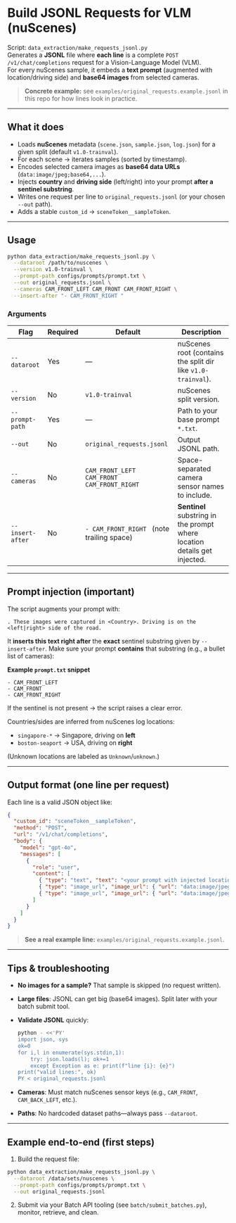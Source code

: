 # Build JSONL Requests for VLM (nuScenes)

Script: `data_extraction/make_requests_jsonl.py`  
Generates a **JSONL** file where **each line** is a complete `POST /v1/chat/completions` request for a Vision-Language Model (VLM).  
For every nuScenes sample, it embeds a **text prompt** (augmented with location/driving side) and **base64 images** from selected cameras.

> **Concrete example:** see `examples/original_requests.example.jsonl` in this repo for how lines look in practice.

---

## What it does

- Loads **nuScenes** metadata (`scene.json`, `sample.json`, `log.json`) for a given split (default `v1.0-trainval`).
- For each scene → iterates samples (sorted by timestamp).
- Encodes selected camera images as **base64 data URLs** (`data:image/jpeg;base64,...`).
- Injects **country** and **driving side** (left/right) into your prompt **after a sentinel substring**.
- Writes one request per line to `original_requests.jsonl` (or your chosen `--out` path).
- Adds a stable `custom_id` → `sceneToken__sampleToken`.

---

## Usage

```bash
python data_extraction/make_requests_jsonl.py \
  --dataroot /path/to/nuscenes \
  --version v1.0-trainval \
  --prompt-path configs/prompts/prompt.txt \
  --out original_requests.jsonl \
  --cameras CAM_FRONT_LEFT CAM_FRONT CAM_FRONT_RIGHT \
  --insert-after "- CAM_FRONT_RIGHT "
```

### Arguments

| Flag             | Required | Default                                    | Description                                                               |
| ---------------- | -------- | ------------------------------------------ | ------------------------------------------------------------------------- |
| `--dataroot`     | Yes      | —                                          | nuScenes root (contains the split dir like `v1.0-trainval`).              |
| `--version`      | No       | `v1.0-trainval`                            | nuScenes split version.                                                   |
| `--prompt-path`  | Yes      | —                                          | Path to your base prompt `*.txt`.                                         |
| `--out`          | No       | `original_requests.jsonl`                  | Output JSONL path.                                                        |
| `--cameras`      | No       | `CAM_FRONT_LEFT CAM_FRONT CAM_FRONT_RIGHT` | Space-separated camera sensor names to include.                           |
| `--insert-after` | No       | `- CAM_FRONT_RIGHT ` (note trailing space) | **Sentinel** substring in the prompt where location details get injected. |

---

## Prompt injection (important)

The script augments your prompt with:

```
. These images were captured in <Country>. Driving is on the <left|right> side of the road.
```

It **inserts this text right after** the **exact** sentinel substring given by `--insert-after`.
Make sure your prompt **contains** that substring (e.g., a bullet list of cameras):

**Example `prompt.txt` snippet**

```
- CAM_FRONT_LEFT
- CAM_FRONT
- CAM_FRONT_RIGHT 
```

If the sentinel is not present → the script raises a clear error.

Countries/sides are inferred from nuScenes log locations:

* `singapore-*` → Singapore, driving on **left**
* `boston-seaport` → USA, driving on **right**

(Unknown locations are labeled as `Unknown`/`unknown`.)

---

## Output format (one line per request)

Each line is a valid JSON object like:

```json
{
  "custom_id": "sceneToken__sampleToken",
  "method": "POST",
  "url": "/v1/chat/completions",
  "body": {
    "model": "gpt-4o",
    "messages": [
      {
        "role": "user",
        "content": [
          { "type": "text", "text": "<your prompt with injected location details>" },
          { "type": "image_url", "image_url": { "url": "data:image/jpeg;base64,..." } },
          { "type": "image_url", "image_url": { "url": "data:image/jpeg;base64,..." } }
        ]
      }
    ]
  }
}
```

> **See a real example line:** `examples/original_requests.example.jsonl`.

---

## Tips & troubleshooting

* **No images for a sample?** That sample is skipped (no request written).
* **Large files**: JSONL can get big (base64 images). Split later with your batch submit tool.
* **Validate JSONL** quickly:

  ```bash
  python - <<'PY'
  import json, sys
  ok=0
  for i,l in enumerate(sys.stdin,1):
      try: json.loads(l); ok+=1
      except Exception as e: print(f"line {i}: {e}")
  print("valid lines:", ok)
  PY < original_requests.jsonl
  ```
* **Cameras**: Must match nuScenes sensor keys (e.g., `CAM_FRONT`, `CAM_BACK_LEFT`, etc.).
* **Paths**: No hardcoded dataset paths—always pass `--dataroot`.

---

## Example end-to-end (first steps)

1. Build the request file:

```bash
python data_extraction/make_requests_jsonl.py \
  --dataroot /data/sets/nuscenes \
  --prompt-path configs/prompts/prompt.txt \
  --out original_requests.jsonl
```

2. Submit via your Batch API tooling (see `batch/submit_batches.py`), monitor, retrieve, and clean.


